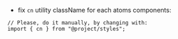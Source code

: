 - fix `cn` utility className for each atoms components:

```
// Please, do it manually, by changing with:
import { cn } from "@project/styles";
```
